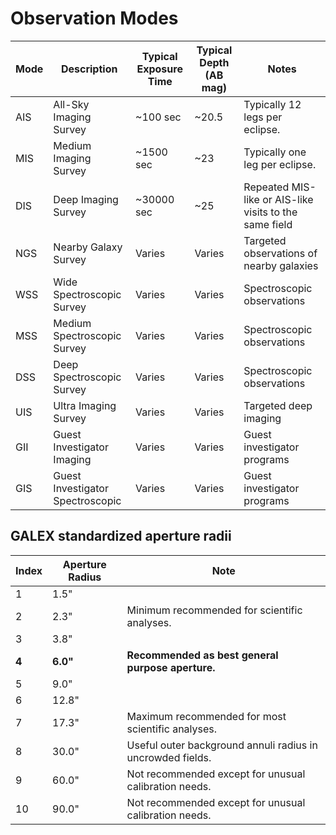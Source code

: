 # Observation Modes

| Mode | Description | Typical Exposure Time | Typical Depth (AB mag) | Notes |
|------|-------------|-----------------------|------------------------|-------|
| AIS  | All-Sky Imaging Survey | ~100 sec | ~20.5 | Typically 12 legs per eclipse. |
| MIS  | Medium Imaging Survey | ~1500 sec | ~23 | Typically one leg per eclipse. |
| DIS  | Deep Imaging Survey | ~30000 sec | ~25 | Repeated MIS-like or AIS-like visits to the same field |
| NGS  | Nearby Galaxy Survey | Varies | Varies | Targeted observations of nearby galaxies |
| WSS  | Wide Spectroscopic Survey | Varies | Varies | Spectroscopic observations |
| MSS  | Medium Spectroscopic Survey | Varies | Varies | Spectroscopic observations |
| DSS  | Deep Spectroscopic Survey | Varies | Varies | Spectroscopic observations |
| UIS  | Ultra Imaging Survey | Varies | Varies | Targeted deep imaging |
| GII  | Guest Investigator Imaging | Varies | Varies | Guest investigator programs |
| GIS  | Guest Investigator Spectroscopic | Varies | Varies | Guest investigator programs |

## GALEX standardized aperture radii


| Index | Aperture Radius | Note |
|-------|-----------------|------|
| 1     | 1.5" | |
| 2     | 2.3" | Minimum recommended for scientific analyses. |
| 3     | 3.8" | |
| **4** | **6.0"** | **Recommended as best general purpose aperture.** |
| 5     | 9.0" | |
| 6     | 12.8" | |
| 7     | 17.3" | Maximum recommended for most scientific analyses. |
| 8     | 30.0" | Useful outer background annuli radius in uncrowded fields. |
| 9     | 60.0" | Not recommended except for unusual calibration needs. |
| 10     | 90.0" | Not recommended except for unusual calibration needs. |
